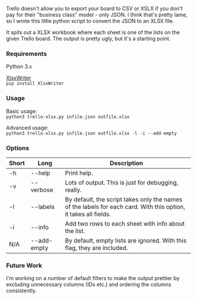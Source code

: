 Trello doesn't allow you to export your board to CSV or XSLX if you don't pay for their "business class" model - only JSON. I think that's pretty lame, so I wrote this little python script to convert the JSON to an XLSX file.

It spits out a XLSX workbook where each sheet is one of the lists on the given Trello board. The output is pretty ugly, but it's a starting point.

### Requirements
Python 3.x

[XlsxWriter](https://pypi.python.org/pypi/XlsxWriter)  
`pip install XlsxWriter`

### Usage
Basic usage:  
`python3 trello-xlsx.py infile.json outfile.xlsx`

Advanced usage:  
`python3 trello-xlsx.py infile.json outfile.xlsx -l -i --add-empty`

### Options
| Short | Long | Description |
| --- | --- | --- |
| -h | --help | Print help. |
| -v | --verbose | Lots of output. This is just for debugging, really. |
| -l | --labels | By default, the script takes only the names of the labels for each card. With this option, it takes all fields. |
| -i | --info | Add two rows to each sheet with info about the list. |
| N/A | --add-empty | By default, empty lists are ignored. With this flag, they are included. |

### Future Work
I'm working on a number of default filters to make the output prettier by excluding unnecessary columns (IDs etc.) and ordering the columns consistently.